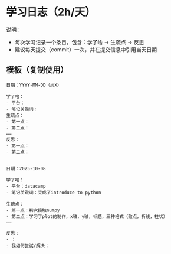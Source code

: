 # 学习日志（2h/天）
说明：
- 每次学习记录一个条目，包含：学了啥 → 生疏点 → 反思
- 建议每天提交（commit）一次，并在提交信息中引用当天日期

## 模板（复制使用）
```
日期：YYYY-MM-DD（周X）

学了啥：
- 平台：
- 笔记关键词：
生疏点：
- 第一点：
- 第二点：
……
反思：
- 第一点：
- 第二点：


日期：2025-10-08

学了啥：
- 平台：datacamp
- 笔记关键词：完成了introduce to python

生疏点：
- 第一点：初次接触numpy
- 第二点：学习了plot的制作，x轴，y轴，标题，三种格式（散点，折线，柱状）
……

反思：
- ：
- 我如何尝试/解决：

